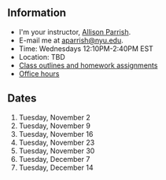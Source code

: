 ## Information

* I'm your instructor, [Allison Parrish](http://www.decontextualize.com/).
* E-mail me at [aparrish@nyu.edu](mailto:aparrish@nyu.edu).
* Time: Wednesdays 12:10PM-2:40PM EST
* Location: TBD
* [Class outlines and homework assignments](https://github.com/ITPNYU/ICM-2021-Code/wiki/Homework-Allison)
* [Office hours](http://help.itp.nyu.edu/in-person/office-hours/)

## Dates

1. Tuesday, November 2
2. Tuesday, November 9
3. Tuesday, November 16
4. Tuesday, November 23
5. Tuesday, November 30
6. Tuesday, December 7
7. Tuesday, December 14
